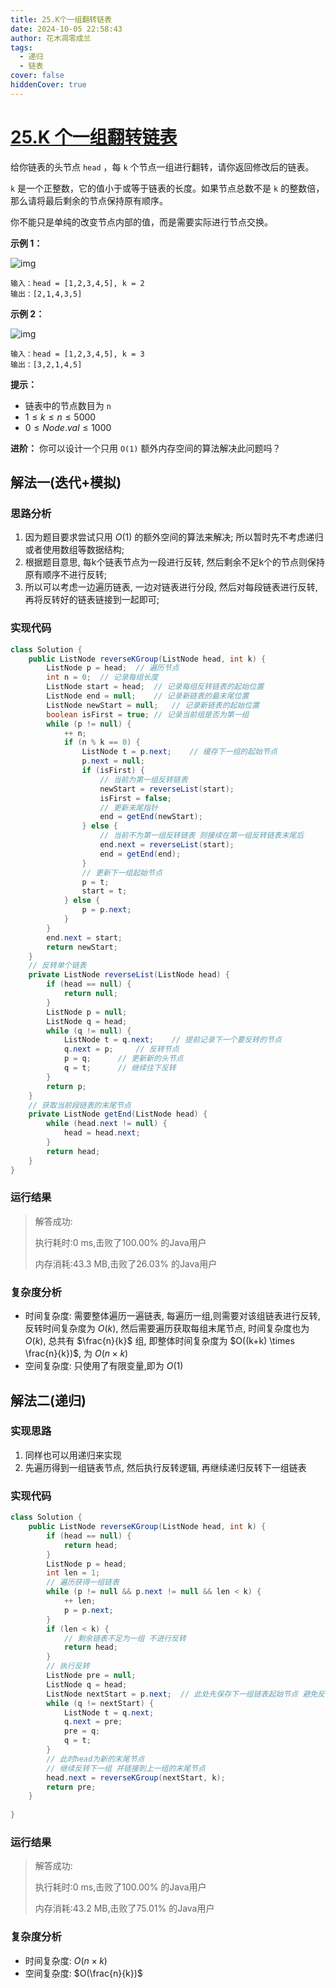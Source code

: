 ```yaml
---
title: 25.K个一组翻转链表
date: 2024-10-05 22:58:43
author: 花木凋零成兰
tags: 
  - 递归
  - 链表
cover: false
hiddenCover: true
---
```


# [25.K 个一组翻转链表](https://leetcode.cn/problems/reverse-nodes-in-k-group/description/)



给你链表的头节点 `head` ，每 `k` 个节点一组进行翻转，请你返回修改后的链表。

`k` 是一个正整数，它的值小于或等于链表的长度。如果节点总数不是 `k` 的整数倍，那么请将最后剩余的节点保持原有顺序。

你不能只是单纯的改变节点内部的值，而是需要实际进行节点交换。



**示例 1：**

![img](https://assets.leetcode.com/uploads/2020/10/03/reverse_ex1.jpg)

```
输入：head = [1,2,3,4,5], k = 2
输出：[2,1,4,3,5]
```

**示例 2：**

![img](https://assets.leetcode.com/uploads/2020/10/03/reverse_ex2.jpg)

```
输入：head = [1,2,3,4,5], k = 3
输出：[3,2,1,4,5]
```



**提示：**

- 链表中的节点数目为 `n`
- $1 \leq k \leq n \leq 5000$
- $0 \leq Node.val \leq 1000$



**进阶：** 你可以设计一个只用 `O(1)` 额外内存空间的算法解决此问题吗？

## 解法一(迭代+模拟)

### 思路分析 
1. 因为题目要求尝试只用 $O(1)$ 的额外空间的算法来解决; 所以暂时先不考虑递归或者使用数组等数据结构;
2. 根据题目意思, 每k个链表节点为一段进行反转, 然后剩余不足k个的节点则保持原有顺序不进行反转;
3. 所以可以考虑一边遍历链表, 一边对链表进行分段, 然后对每段链表进行反转, 再将反转好的链表链接到一起即可;

### 实现代码

```java
class Solution {
    public ListNode reverseKGroup(ListNode head, int k) {
        ListNode p = head;  // 遍历节点
        int n = 0;  // 记录每组长度
        ListNode start = head;  // 记录每组反转链表的起始位置
        ListNode end = null;    // 记录新链表的最末尾位置
        ListNode newStart = null;   // 记录新链表的起始位置
        boolean isFirst = true; // 记录当前组是否为第一组
        while (p != null) {
            ++ n;
            if (n % k == 0) {
                ListNode t = p.next;    // 缓存下一组的起始节点
                p.next = null;
                if (isFirst) {
                    // 当前为第一组反转链表
                    newStart = reverseList(start);
                    isFirst = false;
                    // 更新末尾指针
                    end = getEnd(newStart);
                } else {
                    // 当前不为第一组反转链表 则接续在第一组反转链表末尾后
                    end.next = reverseList(start);
                    end = getEnd(end);
                }
                // 更新下一组起始节点
                p = t;
                start = t;
            } else {
                p = p.next;
            }
        }
        end.next = start;
        return newStart;
    }
    // 反转单个链表
    private ListNode reverseList(ListNode head) {
        if (head == null) {
            return null;
        }
        ListNode p = null;
        ListNode q = head;
        while (q != null) {
            ListNode t = q.next;    // 提前记录下一个要反转的节点
            q.next = p;     // 反转节点
            p = q;      // 更新新的头节点
            q = t;      // 继续往下反转
        }
        return p;
    }
    // 获取当前段链表的末尾节点
    private ListNode getEnd(ListNode head) {
        while (head.next != null) {
            head = head.next;
        }
        return head;
    }
}
```

### 运行结果

> 解答成功:
> 
> 执行耗时:0 ms,击败了100.00% 的Java用户
> 
> 内存消耗:43.3 MB,击败了26.03% 的Java用户

### 复杂度分析

- 时间复杂度: 需要整体遍历一遍链表, 每遍历一组,则需要对该组链表进行反转, 反转时间复杂度为 $O(k)$, 然后需要遍历获取每组末尾节点, 时间复杂度也为 $O(k)$, 总共有 $\frac{n}{k}$ 组, 即整体时间复杂度为 $O((k+k) \times \frac{n}{k})$, 为 $O(n \times k)$
- 空间复杂度: 只使用了有限变量,即为 $O(1)$

## 解法二(递归)

### 实现思路

1. 同样也可以用递归来实现
2. 先遍历得到一组链表节点, 然后执行反转逻辑, 再继续递归反转下一组链表

### 实现代码

```java
class Solution {
    public ListNode reverseKGroup(ListNode head, int k) {
        if (head == null) {
            return head;
        }
        ListNode p = head;
        int len = 1;
        // 遍历获得一组链表
        while (p != null && p.next != null && len < k) {
            ++ len;
            p = p.next;
        }
        if (len < k) {
            // 剩余链表不足为一组 不进行反转
            return head;
        }
        // 执行反转
        ListNode pre = null;
        ListNode q = head;
        ListNode nextStart = p.next;  // 此处先保存下一组链表起始节点 避免反转过程p.next出现变化
        while (q != nextStart) {
            ListNode t = q.next;
            q.next = pre;
            pre = q;
            q = t;
        }
        // 此时head为新的末尾节点
        // 继续反转下一组 并链接到上一组的末尾节点
        head.next = reverseKGroup(nextStart, k);
        return pre;
    }
    
}
```

### 运行结果

> 解答成功:
> 
> 执行耗时:0 ms,击败了100.00% 的Java用户
> 
> 内存消耗:43.2 MB,击败了75.01% 的Java用户
> 

### 复杂度分析

- 时间复杂度: $O(n \times k)$
- 空间复杂度: $O(\frac{n}{k})$
